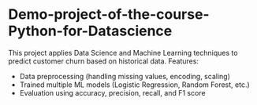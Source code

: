 # Demo-project-of-the-course-Python-for-Datascience
This project applies Data Science and Machine Learning techniques to predict customer churn based on historical data. 
Features: 
- Data preprocessing (handling missing values, encoding, scaling)
- Trained multiple ML models (Logistic Regression, Random Forest, etc.)
- Evaluation using accuracy, precision, recall, and F1 score 
